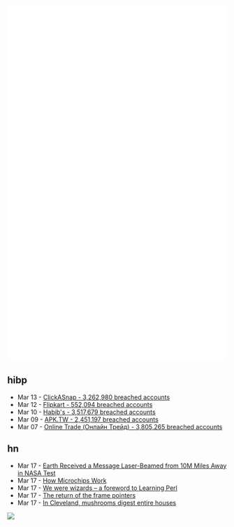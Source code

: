 ![Metrics](https://raw.githubusercontent.com/phixion/phixion/master/metrics.svg)

## hibp

<!--
for https://github.com/phixion/phixion/blob/main/.github/workflows/feeds.yml
-->
<!--START_SECTION:haveibeenpwnd-->
- Mar 13 - [ClickASnap - 3,262,980 breached accounts](https://haveibeenpwned.com/PwnedWebsites#ClickASnap)
- Mar 12 - [Flipkart - 552,094 breached accounts](https://haveibeenpwned.com/PwnedWebsites#Flipkart)
- Mar 10 - [Habib's - 3,517,679 breached accounts](https://haveibeenpwned.com/PwnedWebsites#Habibs)
- Mar 09 - [APK.TW - 2,451,197 breached accounts](https://haveibeenpwned.com/PwnedWebsites#APKTW)
- Mar 07 - [Online Trade (Онлайн Трейд) - 3,805,265 breached accounts](https://haveibeenpwned.com/PwnedWebsites#OnlineTrade)
<!--END_SECTION:haveibeenpwnd-->

## hn

<!--
for https://github.com/phixion/phixion/blob/main/.github/workflows/feeds.yml
-->
<!--START_SECTION:hn-->
- Mar 17 - [Earth Received a Message Laser-Beamed from 10M Miles Away in NASA Test](https://www.sciencealert.com/earth-received-a-message-laser-beamed-from-10-million-miles-away-in-nasa-test)
- Mar 17 - [How Microchips Work](https://exclusivearchitecture.com/03-technical-articles-IC-00-table-of-contents.html)
- Mar 17 - [We were wizards – a foreword to Learning Perl](https://jwgoerlich.com/we-were-wizards-learning-perl/)
- Mar 17 - [The return of the frame pointers](https://www.brendangregg.com/blog/2024-03-17/the-return-of-the-frame-pointers.html)
- Mar 17 - [In Cleveland, mushrooms digest entire houses](https://www.bbc.com/future/article/20240314-fungi-can-be-used-to-clean-pollution-and-combat-climate-change)
<!--END_SECTION:hn-->

<!--
for https://yhype.me
-->
![](https://hit.yhype.me/github/profile?user_id=13013670)
